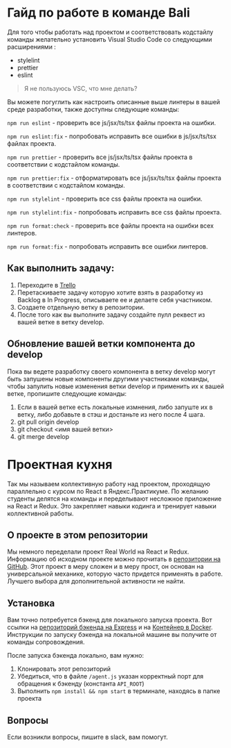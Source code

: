 # Гайд по работе в команде Bali

Для того чтобы работать над проектом и соответствовать кодстайлу команды желательно установить Visual Studio Code со следующими расширениями :

- stylelint
- prettier
- eslint

> Я не пользуюсь VSC, что мне делать?

Вы можете погуглить как настроить описанные выше линтеры в вашей среде разработки, также доступны следующие команды:

`npm run eslint` - проверить все js/jsx/ts/tsx файлы проекта на ошибки.

`npm run eslint:fix` - попробовать исправить все ошибки в js/jsx/ts/tsx файлах проекта.

`npm run prettier` - проверить все js/jsx/ts/tsx файлы проекта в соответствии с кодстайлом команды.

`npm run prettier:fix` - отформатировать все js/jsx/ts/tsx файлы проекта в соответствии с кодстайлом команды.

`npm run stylelint` - проверить все css файлы проекта на ошибки.

`npm run stylelint:fix` - попробовать исправить все css файлы проекта.

`npm run format:check` - проверить все файлы проекта на ошибки всех линтеров.

`npm run format:fix` - попробовать исправить все ошибки линтеров.

## Как выполнить задачу:

1. Переходите в [Trello](https://trello.com/b/WP1awB1i/%D0%BF%D1%80%D0%BE%D0%B5%D0%BA%D1%82%D0%BD%D0%B0%D1%8F-%D0%BA%D1%83%D1%85%D0%BD%D1%8F)
2. Перетаскиваете задачу которую хотите взять в разработку из Backlog в In Progress, описываете ее и делаете себя участником.
3. Создаете отдельную ветку в репозитории.
4. После того как вы выполните задачу создайте пулл реквест из вашей ветке в ветку develop.

## Обновление вашей ветки компонента до develop

Пока вы ведете разработку своего компонента в ветку develop могут быть запушены новые компоненты другими участниками команды, чтобы запулить новые изменения ветки develop и применить их к вашей ветке, пропишите следующие команды:

1. Если в вашей ветке есть локальные измнения, либо запуште их в ветку, либо добавьте в стэш и достаньте из него после 4 шага.
2. git pull origin develop
3. git checkout <имя вашей ветки>
4. git merge develop

# Проектная кухня

Так мы называем коллективную работу над проектом, проходящую параллельно с курсом по React в Яндекс.Практикуме. По желанию студенты делятся на команды и переделывают несложное приложение на React и Redux. Это закрепляет навыки кодинга и тренирует навыки коллективной работы.

## О проекте в этом репозитории

Мы немного переделали проект Real World на React и Redux. Информацию об исходном проекте можно прочитать в [репозитории на GitHub](https://github.com/gothinkster/react-redux-realworld-example-app). Этот проект в меру сложен и в меру прост, он основан на универсальной механике, которую часто придется применять в работе. Лучшего выбора для дополнительной активности не найти.

## Установка

Вам точно потребуется бэкенд для локального запуска проекта. Вот ссылки на [репозиторий бэкенда на Express](https://github.com/gothinkster/node-express-realworld-example-app) и на [Контейнер в Docker](https://github.com/Yandex-Practicum/react-project-kitchen-backend). Инструкции по запуску бэкенда на локальной машине вы получите от команды сопровождения.

После запуска бэкенда локально, вам нужно:

1. Клонировать этот репозиторий
2. Убедиться, что в файле `/agent.js` указан корректный порт для обращения к бэкенду (константа `API_ROOT`)
3. Выполнить `npm install && npm start` в терминале, находясь в папке проекта

## Вопросы

Если возникли вопросы, пишите в slack, вам помогут.
